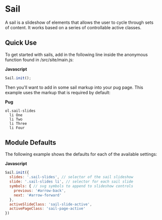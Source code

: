 # Sail

A sail is a slideshow of elements that allows the user to cycle through sets of content. It works based on a series of controllable active classes.

## Quick Use

To get started with sails, add in the following line inside the anonymous function found in /src/site/main.js:

**Javascript**

```js
Sail.init();
```

Then you'll want to add in some sail markup into your pug page. This example uses the markup that is required by default:

**Pug**

```pug
ol.sail-slides
  li One
  li Two
  li Three
  li Four
```

## Module Defaults

The following example shows the defaults for each of the available settings:

**Javascript**

```js
Sail.init({
  slides: '.sail-slides', // selector of the sail slideshow
  slide: '.sail-slides li', // selector for each sail slide
  symbols: { // svg symbols to append to slideshow controls
    previous: '#arrow-back',
    next: '#arrow-forward'
  },
  activeSlideClass: 'sail-slide-active',
  activePageClass: 'sail-page-active'
})
```
